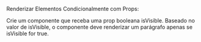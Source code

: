 Renderizar Elementos Condicionalmente com Props: 

Crie um componente que receba uma prop booleana isVisible. Baseado no valor de isVisible, o componente deve renderizar um parágrafo apenas se isVisible for true. 
